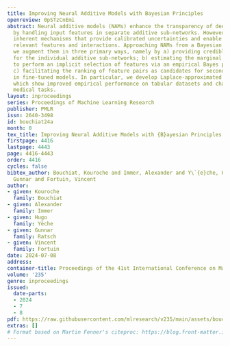 ```yaml
---
title: Improving Neural Additive Models with Bayesian Principles
openreview: 0pSTzCnEmi
abstract: Neural additive models (NAMs) enhance the transparency of deep neural networks
  by handling input features in separate additive sub-networks. However, they lack
  inherent mechanisms that provide calibrated uncertainties and enable selection of
  relevant features and interactions. Approaching NAMs from a Bayesian perspective,
  we augment them in three primary ways, namely by a) providing credible intervals
  for the individual additive sub-networks; b) estimating the marginal likelihood
  to perform an implicit selection of features via an empirical Bayes procedure; and
  c) facilitating the ranking of feature pairs as candidates for second-order interaction
  in fine-tuned models. In particular, we develop Laplace-approximated NAMs (LA-NAMs),
  which show improved empirical performance on tabular datasets and challenging real-world
  medical tasks.
layout: inproceedings
series: Proceedings of Machine Learning Research
publisher: PMLR
issn: 2640-3498
id: bouchiat24a
month: 0
tex_title: Improving Neural Additive Models with {B}ayesian Principles
firstpage: 4416
lastpage: 4443
page: 4416-4443
order: 4416
cycles: false
bibtex_author: Bouchiat, Kouroche and Immer, Alexander and Y\`{e}che, Hugo and Ratsch,
  Gunnar and Fortuin, Vincent
author:
- given: Kouroche
  family: Bouchiat
- given: Alexander
  family: Immer
- given: Hugo
  family: Yèche
- given: Gunnar
  family: Ratsch
- given: Vincent
  family: Fortuin
date: 2024-07-08
address:
container-title: Proceedings of the 41st International Conference on Machine Learning
volume: '235'
genre: inproceedings
issued:
  date-parts:
  - 2024
  - 7
  - 8
pdf: https://raw.githubusercontent.com/mlresearch/v235/main/assets/bouchiat24a/bouchiat24a.pdf
extras: []
# Format based on Martin Fenner's citeproc: https://blog.front-matter.io/posts/citeproc-yaml-for-bibliographies/
---
```

